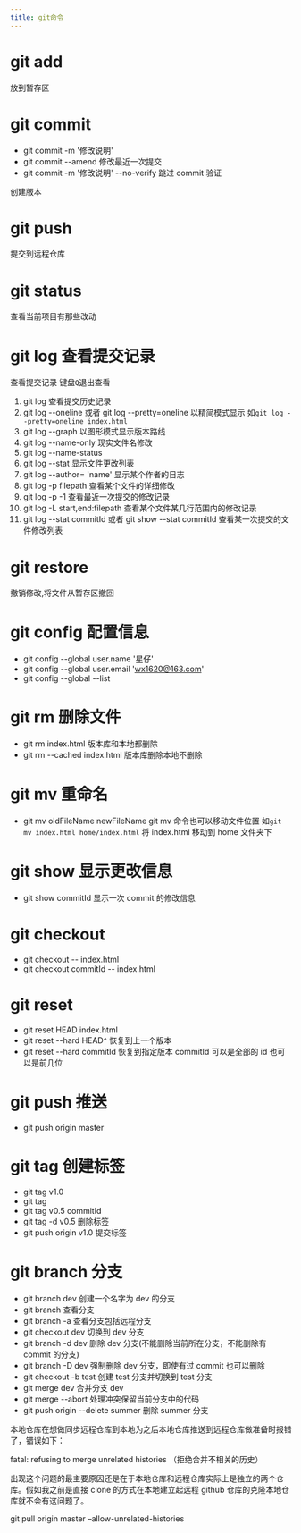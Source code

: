 ```yaml
---
title: git命令
---
```


# git add

放到暂存区

# git commit

-   git commit -m '修改说明'
-   git commit --amend 修改最近一次提交
-   git commit -m '修改说明' --no-verify 跳过 commit 验证

创建版本

# git push

提交到远程仓库

# git status

查看当前项目有那些改动

# git log 查看提交记录

查看提交记录
键盘`Q`退出查看

1. git log 查看提交历史记录
2. git log --oneline 或者 git log --pretty=oneline 以精简模式显示
   如`git log --pretty=oneline index.html`
3. git log --graph 以图形模式显示版本路线
4. git log --name-only 现实文件名修改
5. git log --name-status
6. git log --stat 显示文件更改列表
7. git log --author= 'name' 显示某个作者的日志
8. git log -p filepath 查看某个文件的详细修改
9. git log -p -1 查看最近一次提交的修改记录
10. git log -L start,end:filepath 查看某个文件某几行范围内的修改记录
11. git log --stat commitId 或者 git show --stat commitId 查看某一次提交的文件修改列表

# git restore

撤销修改,将文件从暂存区撤回

# git config 配置信息

-   git config --global user.name '星仔'
-   git config --global user.email 'wx1620@163.com'
-   git config --global --list

# git rm 删除文件

-   git rm index.html 版本库和本地都删除
-   git rm --cached index.html 版本库删除本地不删除

# git mv 重命名

-   git mv oldFileName newFileName
    git mv 命令也可以移动文件位置
    如`git mv index.html home/index.html`
    将 index.html 移动到 home 文件夹下

# git show 显示更改信息

-   git show commitId 显示一次 commit 的修改信息

# git checkout

-   git checkout -- index.html
-   git checkout commitId -- index.html

# git reset

-   git reset HEAD index.html
-   git reset --hard HEAD^ 恢复到上一个版本
-   git reset --hard commitId 恢复到指定版本
    commitId 可以是全部的 id 也可以是前几位

# git push 推送

-   git push origin master

# git tag 创建标签

-   git tag v1.0
-   git tag
-   git tag v0.5 commitId
-   git tag -d v0.5 删除标签
-   git push origin v1.0 提交标签

# git branch 分支

-   git branch dev 创建一个名字为 dev 的分支
-   git branch 查看分支
-   git branch -a 查看分支包括远程分支
-   git checkout dev 切换到 dev 分支
-   git branch -d dev 删除 dev 分支(不能删除当前所在分支，不能删除有 commit 的分支)
-   git branch -D dev 强制删除 dev 分支，即使有过 commit 也可以删除
-   git checkout -b test 创建 test 分支并切换到 test 分支
-   git merge dev 合并分支 dev
-   git merge --abort 处理冲突保留当前分支中的代码
-   git push origin --delete summer 删除 summer 分支

本地仓库在想做同步远程仓库到本地为之后本地仓库推送到远程仓库做准备时报错了，错误如下：

fatal: refusing to merge unrelated histories
（拒绝合并不相关的历史）

出现这个问题的最主要原因还是在于本地仓库和远程仓库实际上是独立的两个仓库。假如我之前是直接 clone 的方式在本地建立起远程 github 仓库的克隆本地仓库就不会有这问题了。

git pull origin master –allow-unrelated-histories
